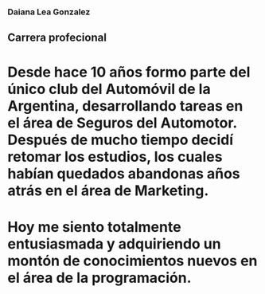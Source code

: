 ###  Daiana Lea Gonzalez

## Carrera profecional

# Desde hace 10 años formo parte del único club del Automóvil de la Argentina, desarrollando tareas en el área de Seguros del Automotor. Después de mucho tiempo decidí retomar los estudios, los cuales habían quedados abandonas años atrás en el área de Marketing. 
# Hoy me siento totalmente entusiasmada y adquiriendo un montón de conocimientos nuevos en el área de la programación.



<!--
**Leadaiana/Leadaiana** is a ✨ _special_ ✨ repository because its `README.md` (this file) appears on your GitHub profile.

Here are some ideas to get you started:

- 🔭 I’m currently working on ...
- 🌱 I’m currently learning ...
- 👯 I’m looking to collaborate on ...
- 🤔 I’m looking for help with ...
- 💬 Ask me about ...
- 📫 How to reach me: ...
- 😄 Pronouns: ...
- ⚡ Fun fact: ...
-->
